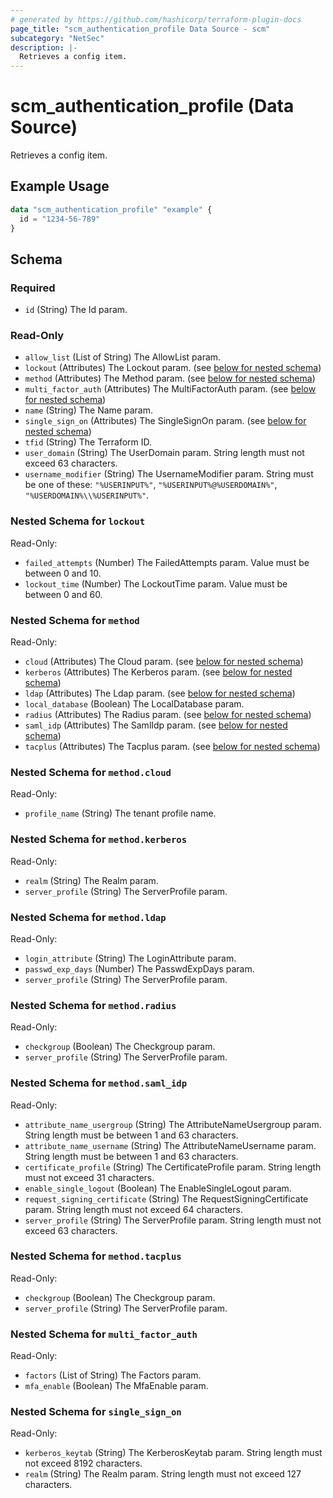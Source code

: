 ```yaml
---
# generated by https://github.com/hashicorp/terraform-plugin-docs
page_title: "scm_authentication_profile Data Source - scm"
subcategory: "NetSec"
description: |-
  Retrieves a config item.
---
```


# scm_authentication_profile (Data Source)

Retrieves a config item.

## Example Usage

```terraform
data "scm_authentication_profile" "example" {
  id = "1234-56-789"
}
```

<!-- schema generated by tfplugindocs -->
## Schema

### Required

- `id` (String) The Id param.

### Read-Only

- `allow_list` (List of String) The AllowList param.
- `lockout` (Attributes) The Lockout param. (see [below for nested schema](#nestedatt--lockout))
- `method` (Attributes) The Method param. (see [below for nested schema](#nestedatt--method))
- `multi_factor_auth` (Attributes) The MultiFactorAuth param. (see [below for nested schema](#nestedatt--multi_factor_auth))
- `name` (String) The Name param.
- `single_sign_on` (Attributes) The SingleSignOn param. (see [below for nested schema](#nestedatt--single_sign_on))
- `tfid` (String) The Terraform ID.
- `user_domain` (String) The UserDomain param. String length must not exceed 63 characters.
- `username_modifier` (String) The UsernameModifier param. String must be one of these: `"%USERINPUT%"`, `"%USERINPUT%@%USERDOMAIN%"`, `"%USERDOMAIN%\\%USERINPUT%"`.

<a id="nestedatt--lockout"></a>
### Nested Schema for `lockout`

Read-Only:

- `failed_attempts` (Number) The FailedAttempts param. Value must be between 0 and 10.
- `lockout_time` (Number) The LockoutTime param. Value must be between 0 and 60.


<a id="nestedatt--method"></a>
### Nested Schema for `method`

Read-Only:

- `cloud` (Attributes) The Cloud param. (see [below for nested schema](#nestedatt--method--cloud))
- `kerberos` (Attributes) The Kerberos param. (see [below for nested schema](#nestedatt--method--kerberos))
- `ldap` (Attributes) The Ldap param. (see [below for nested schema](#nestedatt--method--ldap))
- `local_database` (Boolean) The LocalDatabase param.
- `radius` (Attributes) The Radius param. (see [below for nested schema](#nestedatt--method--radius))
- `saml_idp` (Attributes) The SamlIdp param. (see [below for nested schema](#nestedatt--method--saml_idp))
- `tacplus` (Attributes) The Tacplus param. (see [below for nested schema](#nestedatt--method--tacplus))

<a id="nestedatt--method--cloud"></a>
### Nested Schema for `method.cloud`

Read-Only:

- `profile_name` (String) The tenant profile name.


<a id="nestedatt--method--kerberos"></a>
### Nested Schema for `method.kerberos`

Read-Only:

- `realm` (String) The Realm param.
- `server_profile` (String) The ServerProfile param.


<a id="nestedatt--method--ldap"></a>
### Nested Schema for `method.ldap`

Read-Only:

- `login_attribute` (String) The LoginAttribute param.
- `passwd_exp_days` (Number) The PasswdExpDays param.
- `server_profile` (String) The ServerProfile param.


<a id="nestedatt--method--radius"></a>
### Nested Schema for `method.radius`

Read-Only:

- `checkgroup` (Boolean) The Checkgroup param.
- `server_profile` (String) The ServerProfile param.


<a id="nestedatt--method--saml_idp"></a>
### Nested Schema for `method.saml_idp`

Read-Only:

- `attribute_name_usergroup` (String) The AttributeNameUsergroup param. String length must be between 1 and 63 characters.
- `attribute_name_username` (String) The AttributeNameUsername param. String length must be between 1 and 63 characters.
- `certificate_profile` (String) The CertificateProfile param. String length must not exceed 31 characters.
- `enable_single_logout` (Boolean) The EnableSingleLogout param.
- `request_signing_certificate` (String) The RequestSigningCertificate param. String length must not exceed 64 characters.
- `server_profile` (String) The ServerProfile param. String length must not exceed 63 characters.


<a id="nestedatt--method--tacplus"></a>
### Nested Schema for `method.tacplus`

Read-Only:

- `checkgroup` (Boolean) The Checkgroup param.
- `server_profile` (String) The ServerProfile param.



<a id="nestedatt--multi_factor_auth"></a>
### Nested Schema for `multi_factor_auth`

Read-Only:

- `factors` (List of String) The Factors param.
- `mfa_enable` (Boolean) The MfaEnable param.


<a id="nestedatt--single_sign_on"></a>
### Nested Schema for `single_sign_on`

Read-Only:

- `kerberos_keytab` (String) The KerberosKeytab param. String length must not exceed 8192 characters.
- `realm` (String) The Realm param. String length must not exceed 127 characters.
